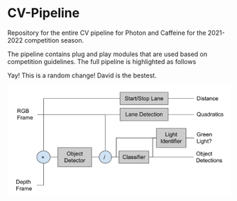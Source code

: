 # CV-Pipeline
Repository for the entire CV pipeline for Photon and Caffeine for the 2021-2022 competition season.

The pipeline contains plug and play modules that are used based on competition guidelines. The full pipeline is highlighted as follows


Yay! This is a random change! David is the bestest.

![CV Pipeline Model](resources/images/pipeline_model.PNG)

